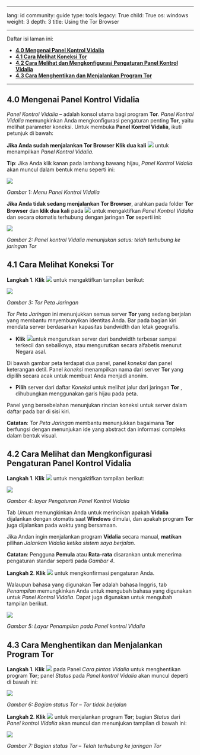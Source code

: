 

---

lang: id
community: guide
type: tools
legacy: True
child: True
os: windows
weight: 3
depth: 3
title: Using the Tor Browser

---

Daftar isi laman ini:

- [**4.0 Mengenai Panel Kontrol Vidalia**](#4.0)
- [**4.1 Cara Melihat Koneksi Tor**](#4.1)
- [**4.2 Cara Melihat dan Mengkonfigurasi Pengaturan Panel Kontrol Vidalia**](#4.2)
- [**4.3 Cara Menghentikan dan Menjalankan Program Tor**](#4.3)

-------

<a name="4.0"></a>
## 4.0 Mengenai Panel Kontrol Vidalia ##

*Panel Kontrol Vidalia* – adalah konsol utama bagi program **Tor**. *Panel Kontrol Vidalia* memungkinkan Anda mengkonfigurasi pengaturan penting **Tor**, yaitu melihat parameter koneksi. Untuk membuka **Panel Kontrol Vidalia**, ikuti petunjuk di bawah:

**Jika Anda sudah menjalankan Tor Browser** **Klik dua kali** ![](/sbox/screen/tor-id/35.png) untuk menampilkan *Panel Kontrol Vidalia*.

**Tip**: Jika Anda klik kanan pada lambang bawang hijau, *Panel Kontrol Vidalia* akan muncul dalam bentuk menu seperti ini:

![](/sbox/screen/tor-id/36.png)

*Gambar 1: Menu Panel Kontrol Vidalia*

**Jika Anda tidak sedang menjalankan Tor Browser**, arahkan pada folder **Tor Browser** dan **klik dua kali** pada ![](/sbox/screen/tor-id/37.png) untuk mengaktifkan *Panel Kontrol Vidalia* dan secara otomatis terhubung dengan jaringan **Tor** seperti ini:

![](/sbox/screen/tor-id/38.png)

*Gambar 2: Panel kontrol Vidalia menunjukan satus: telah terhubung ke jaringan Tor*

<a name="4.1"></a>
## 4.1 Cara Melihat Koneksi Tor ##

**Langkah 1**. **Klik** ![](/sbox/screen/tor-id/39.png) untuk mengaktifkan tampilan berikut:

![](/sbox/screen/tor-id/40.png)

*Gambar 3: Tor Peta Jaringan*

*Tor Peta Jaringan* ini menunjukkan semua server **Tor** yang sedang berjalan yang membantu mnyembunyikan identitas  Anda. Bar pada bagian kiri mendata server berdasarkan kapasitas bandwidth dan letak geografis.

- **Klik** ![](/sbox/screen/tor-id/41.png)untuk mengurutkan server dari bandwidth terbesar sampai terkecil dan sebaliknya, atau mengurutkan secara alfabetis menurut Negara asal.

Di bawah gambar peta terdapat dua panel, panel *koneksi* dan panel keterangan detil. Panel *koneksi* menampilkan nama dari server **Tor** yang dipilih secara acak untuk membuat Anda menjadi anonim.

- **Pilih** server dari daftar *Koneksi* untuk melihat jalur dari jaringan **Tor** , dihubungkan menggunakan garis hijau pada peta. 

Panel yang bersebelahan menunjukan rincian koneksi untuk server dalam daftar pada bar di sisi kiri.

**Catatan**: *Tor Peta Jaringan* membantu menunjukkan bagaimana **Tor** berfungsi dengan menunjukan ide yang abstract dan informasi compleks dalam bentuk visual. 

<a name="4.2"></a>
## 4.2 Cara Melihat dan Mengkonfigurasi Pengaturan Panel Kontrol Vidalia ##

**Langkah 1**. **Klik** ![](/sbox/screen/tor-id/42.png) untuk mengaktifkan tampilan berikut:

![](/sbox/screen/tor-id/43.png)

*Gambar 4: layar Pengaturan Panel Kontrol Vidalia*

Tab *Umum* memungkinkan Anda untuk merincikan apakah **Vidalia** dijalankan dengan otomatis saat **Windows** dimulai, dan apakah program **Tor** juga dijalankan pada waktu yang bersamaan. 

Jika Andan ingin menjalankan program **Vidalia** secara manual, **matikan** pilihan *Jalankan Vidalia ketika sistem saya berjalan*. 

**Catatan**: Pengguna **Pemula** atau **Rata-rata** disarankan untuk menerima pengaturan standar seperti pada *Gambar 4*.

**Langkah 2**. **Klik** ![](/sbox/screen/tor-id/44.png) untuk mengkonfirmasi pengaturan Anda.

Walaupun bahasa yang digunakan **Tor** adalah bahasa Inggris, tab *Penampilan* memungkinkan Anda untuk mengubah bahasa yang digunakan untuk *Panel Kontrol Vidalia*. Dapat juga digunakan untuk mengubah tampilan berikut.

![](/sbox/screen/tor-id/45.png)

*Gambar 5: Layar Penampilan pada Panel kontrol Vidalia*

<a name="4.3"></a>
## 4.3 Cara Menghentikan dan Menjalankan Program Tor ##

**Langkah 1**. **Klik** ![](/sbox/screen/tor-id/46.png) pada Panel *Cara pintas Vidalia*  untuk menghentikan program **Tor**; panel *Status* pada *Panel kontrol Vidalia* akan muncul deperti di bawah ini:

![](/sbox/screen/tor-id/47.png)

*Gambar 6: Bagian status Tor – Tor tidak berjalan*

**Langkah 2**. **Klik** ![](/sbox/screen/tor-id/48.png) untuk menjalankan program **Tor**; bagian *Status* dari *Panel kontrol Vidalia* akan muncul dan menunjukan tampilan di bawah ini:

![](/sbox/screen/tor-id/49.png)

*Gambar 7: Bagian status Tor – Telah terhubung ke jaringan Tor*


